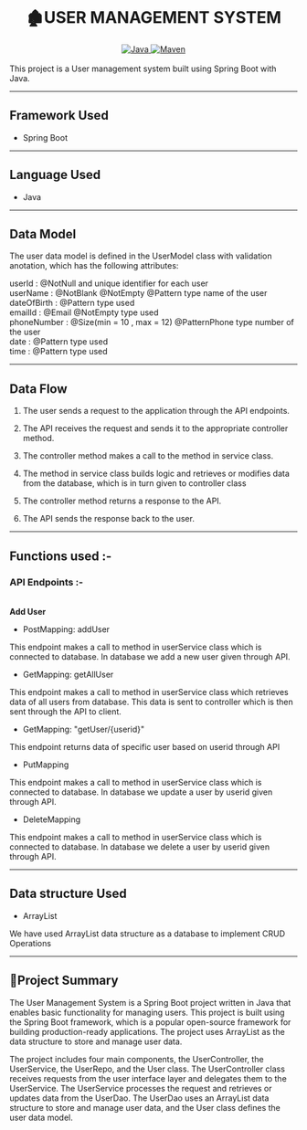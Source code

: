 <center>
<h1> 🏚️USER MANAGEMENT SYSTEM</h1>
</center>
<center>
<a href="Java url">
    <img alt="Java" src="https://img.shields.io/badge/Java->=8-darkblue.svg" />
</a>
<a href="Maven url" >
    <img alt="Maven" src="https://img.shields.io/badge/maven-3.0.5-brightgreen.svg" />
</a>
</center><br>
This project is a User management system built using Spring Boot with Java.

---

## Framework Used
* Spring Boot

---

## Language Used
* Java

---

## Data Model

The user data model is defined in the UserModel class with validation anotation, which has the following attributes:

userId :  @NotNull and unique identifier for each user <br>
userName : @NotBlank @NotEmpty @Pattern type name of the user <br>
dateOfBirth : @Pattern type used <br>
emailId : @Email @NotEmpty type used <br>
phoneNumber : @Size(min = 10 , max = 12) @PatternPhone type number of the user <br>
date : @Pattern type used <br>
time : @Pattern type used <br>


---

## Data Flow

1. The user sends a request to the application through the API endpoints.
2. The API receives the request and sends it to the appropriate controller method.
3. The controller method makes a call to the method in service class.

4. The method in service class builds logic and retrieves or modifies data from the database, which is in turn given to controller class
5. The controller method returns a response to the API.
6. The API sends the response back to the user.

---

## Functions used :-

### API Endpoints :-
</br>
<b> Add User </b>

* PostMapping: addUser

This endpoint makes a call to method in userService class which is connected to database. In database we add a new user given through API.


* GetMapping: getAllUser

This endpoint makes a call to method in userService class which retrieves data of all users from database. This data is sent to controller which is then sent through the API to client.


* GetMapping: "getUser/{userid}"

This endpoint returns data of specific user based on userid through API


* PutMapping

This endpoint makes a call to method in userService class which is connected to database. In database we update a user by userid given through API.


* DeleteMapping

This endpoint makes a call to method in userService class which is connected to database. In database we delete a user by userid given through API.


---

## Data structure Used
* ArrayList

We have used ArrayList data structure as a database to implement CRUD Operations 

---

## 📝Project Summary

The User Management System is a Spring Boot project written in Java that enables basic functionality for managing users. This project is built using the Spring Boot framework, which is a popular open-source framework for building production-ready applications. The project uses ArrayList as the data structure to store and manage user data.

The project includes four main components, the UserController, the UserService, the UserRepo, and the User class. The UserController class receives requests from the user interface layer and delegates them to the UserService. The UserService processes the request and retrieves or updates data from the UserDao. The UserDao uses an ArrayList data structure to store and manage user data, and the User class defines the user data model.
